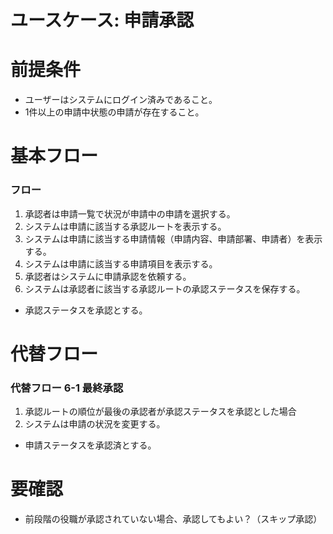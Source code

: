 # ユースケース: 申請承認

# 前提条件

- ユーザーはシステムにログイン済みであること。
- 1件以上の申請中状態の申請が存在すること。

# 基本フロー

### フロー

1. 承認者は申請一覧で状況が申請中の申請を選択する。
1. システムは申請に該当する承認ルートを表示する。
1. システムは申請に該当する申請情報（申請内容、申請部署、申請者）を表示する。
1. システムは申請に該当する申請項目を表示する。
1. 承認者はシステムに申請承認を依頼する。
1. システムは承認者に該当する承認ルートの承認ステータスを保存する。
  - 承認ステータスを承認とする。

# 代替フロー

### 代替フロー 6-1 最終承認

1. 承認ルートの順位が最後の承認者が承認ステータスを承認とした場合
1. システムは申請の状況を変更する。
  - 申請ステータスを承認済とする。

# 要確認

- 前段階の役職が承認されていない場合、承認してもよい？（スキップ承認）
